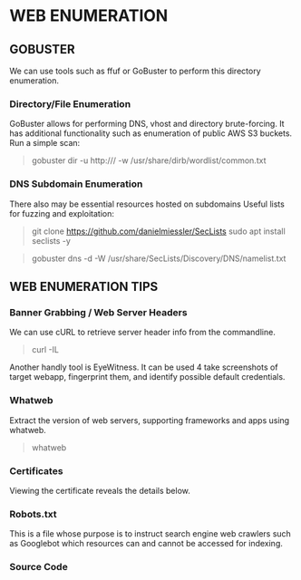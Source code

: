 # WEB ENUMERATION
## GOBUSTER
We can use tools such as ffuf or GoBuster to perform this directory enumeration.

### Directory/File Enumeration
GoBuster allows for performing DNS, vhost and directory brute-forcing. It has additional functionality such as enumeration of public AWS S3 buckets. Run a simple scan:

> gobuster dir -u http://<IP>/ -w /usr/share/dirb/wordlist/common.txt

### DNS Subdomain Enumeration
There also may be essential resources hosted on subdomains
Useful lists for fuzzing and exploitation:

> git clone https://github.com/danielmiessler/SecLists
> sudo apt install seclists -y

> gobuster dns -d <URL> -W /usr/share/SecLists/Discovery/DNS/namelist.txt

## WEB ENUMERATION TIPS
### Banner Grabbing / Web Server Headers
We can use cURL to retrieve server header info from the commandline.

> curl -IL <URL>

Another handly tool is EyeWitness. It can be used 4 take screenshots of target webapp, fingerprint them, and identify possible default credentials.

### Whatweb 
Extract the version of web servers, supporting frameworks and apps using whatweb.

> whatweb <IP>

### Certificates
Viewing the certificate reveals the details below.

### Robots.txt
This is a file whose purpose is to instruct search engine web crawlers such as Googlebot which resources can and cannot be accessed for indexing. 

### Source Code
